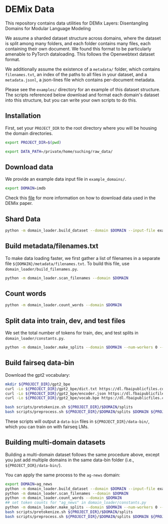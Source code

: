 # DEMix Data

This repository contains data utilities for DEMix Layers: Disentangling Domains for Modular Language Modeling

We assume a sharded dataset structure across domains, where the dataset is split among many folders, and each folder contains many files, each containing their own document. We found this format to be particularly amenable to PyTorch dataloading. This follows the Openwebtext dataset format.

We additionally assume the existence of a `metadata/` folder, which contains `filenames.txt`, an index of the paths to all files in your dataset, and a `metadata.jsonl`, a json-lines file which contains per-document metadata.

Please see the `examples/` directory for an example of this dataset structure. The scripts referenced below download and format each domain's dataset into this structure, but you can write your own scripts to do this.

## Installation

First, set your `PROJECT_DIR` to the root directory where you will be housing the domain directories.

```bash
export PROJECT_DIR=$(pwd)
```

```bash
export DATA_PATH=/private/home/suching/raw_data/
```

## Download data

We provide an example data input file in `example_domains/`.

```bash
export DOMAIN=imdb
```

Check this [file](DOWNLOAD_DATA.md) for more information on how to download data used in the DEMix paper.

## Shard Data

```bash
python -m domain_loader.build_dataset --domain $DOMAIN --input-file example_domains/$DOMAIN/$DOMAIN.jsonl --batch-size 16 --text-field text
```


## Build metadata/filenames.txt

To make data loading faster, we first gather a list of filenames in a separate file `${DOMAIN}/metadata/filenames.txt`. To build this file, use `domain_loader/build_filenames.py`.

```bash
python -m domain_loader.scan_filenames --domain $DOMAIN
```

## Count words

```bash
python -m domain_loader.count_words --domain $DOMAIN
```


## Split data into train, dev, and test files


We set the total number of tokens for train, dev, and test splits in `domain_loader/constants.py`.

```bash
python -m domain_loader.make_splits --domain $DOMAIN --num-workers 0 --batch-size 1 --output-dir $PROJECT_DIR/$DOMAIN/splits
```


## Build fairseq data-bin


Download the gpt2 vocabulary:

```bash
mkdir ${PROJECT_DIR}/gpt2_bpe
curl -Lo ${PROJECT_DIR}/gpt2_bpe/dict.txt https://dl.fbaipublicfiles.com/fairseq/gpt2_bpe/dict.txt
curl -Lo ${PROJECT_DIR}/gpt2_bpe/encoder.json https://dl.fbaipublicfiles.com/fairseq/gpt2_bpe/encoder.json
curl -Lo ${PROJECT_DIR}/gpt2_bpe/vocab.bpe https://dl.fbaipublicfiles.com/fairseq/gpt2_bpe/vocab.bpe
```

```bash
bash scripts/pretokenize.sh ${PROJECT_DIR}/$DOMAIN/splits
bash scripts/preprocess.sh ${PROJECT_DIR}/$DOMAIN/splits $DOMAIN ${PROJECT_DIR}/data-bin/
```

These scripts will output a `data-bin` files in `${PROJECT_DIR}/data-bin/`, which you can train on with fairseq LMs.



## Building multi-domain datasets


Building a multi-domain dataset follows the same procedure above, except you just add multiple domains in the same data-bin folder (i.e., `${PROJECT_DIR}/data-bin/`).

You can apply the same process to the `ag-news` domain:

```bash
export DOMAIN=ag_news
python -m domain_loader.build_dataset --domain $DOMAIN --input-file example_domains/$DOMAIN/$DOMAIN.jsonl --batch-size 16 --text-field text
python -m domain_loader.scan_filenames --domain $DOMAIN
python -m domain_loader.count_words --domain $DOMAIN
## set token counts for "ag_news" in domain_loader/constants.py
python -m domain_loader.make_splits --domain $DOMAIN --num-workers 0 --batch-size 1 --output-dir $PROJECT_DIR/$DOMAIN/splits
bash scripts/pretokenize.sh ${PROJECT_DIR}/$DOMAIN/splits
bash scripts/preprocess.sh ${PROJECT_DIR}/$DOMAIN/splits $DOMAIN ${PROJECT_DIR}/data-bin/
```
